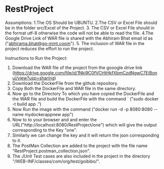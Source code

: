 # RestProject

Assumptions:
 1.The OS Should be UBUNTU.
 2.The CSV or Excel File should be in the folder src/Excel of the Project.
 3. The CSV or Excel File should in the format utf-8 otherwise the code will not be able to read the file.
 4.The Google Drive Link of WAR file is shared with the Abhiram Bhat email id as ("abhirama.bhat@go-mmt.coom").
 5. The inclusion of WAR file in the project reduces the effort to run the project.
  
  
 Instructions to Run the Project:
1. Download the WAR file of the project from the gooogle drive link (https://drive.google.com/file/d/1Nkj9C0fVCHtHkfXbmCzdNgwC7EjBonui/view?usp=sharing)
2. Download the DockerFile from the github repository.
3. Copy Both the DockerFile and WAR file in the same directory.
4. Now go to the Directory To which you have copied the DockerFile and the WAR file and build the DockerFile with the command 
`  ("sudo docker  -t build app .")
5. Now Run the image with the command ("docker run -d  -p 8080:8080  --name mydockerappnew app")
6. Now to to your browser and and enter the URL("http://localhost:8080/RestProject/one") which will give the output corresponding to the Key "one".
7. Similarly we can change the key and it will return the json corresponding to it.
8. The PostMan Collection are added to the project with the file name "RestProject.postman_collection.json".
9. The JUnit Test cases are also included in the project in the directory "/WEB-INF/classes/com/org/test/goibibo/".
